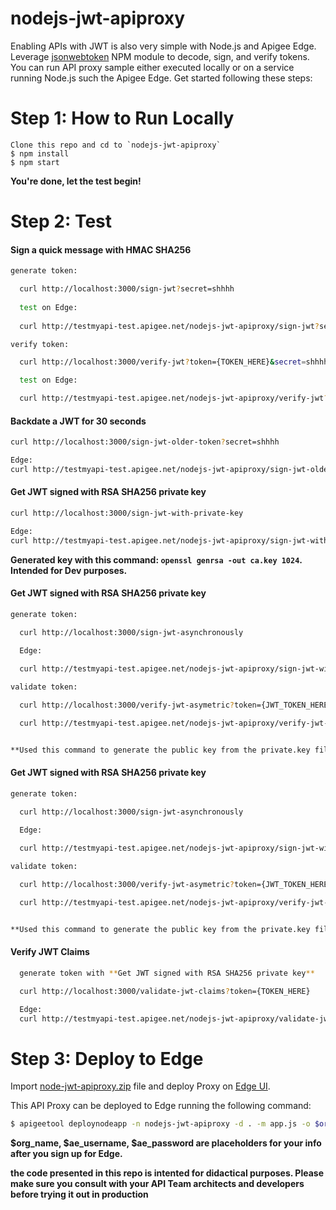 nodejs-jwt-apiproxy
===================
Enabling APIs with JWT is also very simple with Node.js and Apigee Edge. Leverage [jsonwebtoken](https://www.npmjs.com/package/jsonwebtoken) NPM module to decode, sign, and verify tokens. You can run API proxy sample either executed locally or on a service running Node.js such the Apigee Edge. Get started following these steps:

Step 1: How to Run Locally
===========
```
Clone this repo and cd to `nodejs-jwt-apiproxy`
$ npm install
$ npm start
```

**You're done, let the test begin!**

Step 2: Test
====

#### Sign a quick message with HMAC SHA256
```bash
generate token:

  curl http://localhost:3000/sign-jwt?secret=shhhh
  
  test on Edge:
  
  curl http://testmyapi-test.apigee.net/nodejs-jwt-apiproxy/sign-jwt?secret=shhhh

verify token:

  curl http://localhost:3000/verify-jwt?token={TOKEN_HERE}&secret=shhhh

  test on Edge:

  curl http://testmyapi-test.apigee.net/nodejs-jwt-apiproxy/verify-jwt?token={TOKEN_HERE}&secret=shhhh

```

#### Backdate a JWT for 30 seconds
```bash
curl http://localhost:3000/sign-jwt-older-token?secret=shhhh

Edge:
curl http://testmyapi-test.apigee.net/nodejs-jwt-apiproxy/sign-jwt-older-token?secret=shhhh
```

#### Get JWT signed with RSA SHA256 private key 
```bash
curl http://localhost:3000/sign-jwt-with-private-key

Edge:
curl http://testmyapi-test.apigee.net/nodejs-jwt-apiproxy/sign-jwt-with-private-key
```

**Generated key with this command: `openssl genrsa -out ca.key 1024`. Intended for Dev purposes.**

#### Get JWT signed with RSA SHA256 private key 
```bash
generate token:

  curl http://localhost:3000/sign-jwt-asynchronously

  Edge:
  
  curl http://testmyapi-test.apigee.net/nodejs-jwt-apiproxy/sign-jwt-with-private-key

validate token:

  curl http://localhost:3000/verify-jwt-asymetric?token={JWT_TOKEN_HERE}

  curl http://testmyapi-test.apigee.net/nodejs-jwt-apiproxy/verify-jwt-asymetric?token={JWT_TOKEN_HERE}


**Used this command to generate the public key from the private.key file. `openssl rsa -in private.key -pubout -out public.pem`**

```

#### Get JWT signed with RSA SHA256 private key 
```bash
generate token:

  curl http://localhost:3000/sign-jwt-asynchronously

  Edge:
  
  curl http://testmyapi-test.apigee.net/nodejs-jwt-apiproxy/sign-jwt-with-private-key

validate token:

  curl http://localhost:3000/verify-jwt-asymetric?token={JWT_TOKEN_HERE}

  curl http://testmyapi-test.apigee.net/nodejs-jwt-apiproxy/verify-jwt-asymetric?token={JWT_TOKEN_HERE}


**Used this command to generate the public key from the private.key file. `openssl rsa -in private.key -pubout -out public.pem`**

```

#### Verify JWT Claims  
```bash
  generate token with **Get JWT signed with RSA SHA256 private key** 

  curl http://localhost:3000/validate-jwt-claims?token={TOKEN_HERE}

  Edge:
  curl http://testmyapi-test.apigee.net/nodejs-jwt-apiproxy/validate-jwt-claims?token={TOKEN_HERE}
```

Step 3: Deploy to Edge
==============
Import [node-jwt-apiproxy.zip](./nodejs-jwt-apiproxy.zip) file and deploy Proxy on [Edge UI](http://enterprise.apigee.com).

This API Proxy can be deployed to Edge running the following command:
```bash
$ apigeetool deploynodeapp -n nodejs-jwt-apiproxy -d . -m app.js -o $org_name -e test -b /nodejs-jwt-apiproxy -u $ae_username -p $ae_password -V
```

**$org_name, $ae_username, $ae_password are placeholders for your info after you sign up for Edge.**

**the code presented in this repo is intented for didactical purposes. Please make sure you consult with your API Team architects and developers before trying it out in production**